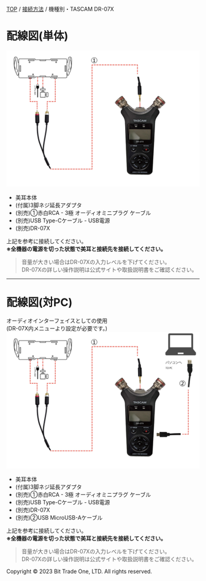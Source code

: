 
<head>
<link rel="stylesheet" href="style.css">
</head>


[TOP](index.md) / [接続方法](02Connect.md) / 機種別・TASCAM DR-07X

# 配線図(単体)  

<img src="images/50b803277f27e25c33dcecc3b4afb18f081f29955e03e10f4335279f712f3e18.jpg" alt="DR-07X接続"  Width="800">



- 美耳本体
- (付属)3脚ネジ延長アダプタ  
- (別売)①赤白RCA - 3極 オーディオミニプラグ ケーブル  
- (別売)USB Type-Cケーブル - USB電源  
- (別売)DR-07X  


上記を参考に接続してください。  
**※全機器の電源を切った状態で美耳と接続先を接続してください。**

> 音量が大きい場合はDR-07Xの入力レベルを下げてください。  
> DR-07Xの詳しい操作説明は公式サイトや取扱説明書をご確認ください。

---

# 配線図(対PC)  
オーディオインターフェイスとしての使用  
(DR-07X内メニューより設定が必要です。)    
<img src="images/622445cfe74070ab80515b061cc21d9a2a28ed8944c0008fa41f20c0295c7bc1.jpg" alt="DR-07X接続PC"  Width="800">

- 美耳本体
- (付属)3脚ネジ延長アダプタ  
- (別売)①赤白RCA - 3極 オーディオミニプラグ ケーブル  
- (別売)USB Type-Cケーブル - USB電源  
- (別売)DR-07X  
- (別売)②USB MicroUSB-Aケーブル  

上記を参考に接続してください。  
**※全機器の電源を切った状態で美耳と接続先を接続してください。**

> 音量が大きい場合はDR-07Xの入力レベルを下げてください。  
> DR-07Xの詳しい操作説明は公式サイトや取扱説明書をご確認ください。

  <footer>
    <p>Copyright © 2023 Bit Trade One, LTD. All rights reserved.</p>
  </footer>
